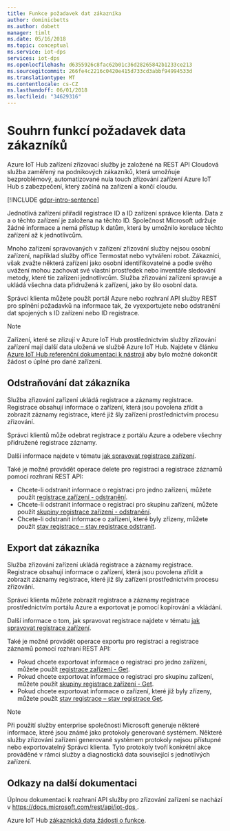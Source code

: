 ```yaml
---
title: Funkce požadavek dat zákazníka
author: dominicbetts
ms.author: dobett
manager: timlt
ms.date: 05/16/2018
ms.topic: conceptual
ms.service: iot-dps
services: iot-dps
ms.openlocfilehash: d6355926c8fac62b01c36d28265842b1233ce213
ms.sourcegitcommit: 266fe4c2216c0420e415d733cd3abbf94994533d
ms.translationtype: MT
ms.contentlocale: cs-CZ
ms.lasthandoff: 06/01/2018
ms.locfileid: "34629316"
---
```

# <a name="summary-of-customer-data-request-features"></a>Souhrn funkcí požadavek data zákazníků

Azure IoT Hub zařízení zřizovací služby je založené na REST API Cloudová služba zaměřený na podnikových zákazníků, která umožňuje bezproblémový, automatizované nula touch zřizování zařízení Azure IoT Hub s zabezpečení, který začíná na zařízení a končí cloudu.

[!INCLUDE [gdpr-intro-sentence](../../includes/gdpr-intro-sentence.md)]

Jednotlivá zařízení přiřadil registrace ID a ID zařízení správce klienta. Data z a o těchto zařízení je založena na těchto ID. Společnost Microsoft udržuje žádné informace a nemá přístup k datům, která by umožnilo korelace těchto zařízení až k jednotlivcům.

Mnoho zařízení spravovaných v zařízení zřizování služby nejsou osobní zařízení, například služby office Termostat nebo vytváření robot. Zákazníci, však zvažte některá zařízení jako osobní identifikovatelné a podle svého uvážení mohou zachovat své vlastní prostředek nebo inventáře sledování metody, které tie zařízení jednotlivcům. Služba zřizování zařízení spravuje a ukládá všechna data přidružená k zařízení, jako by šlo osobní data.

Správci klienta můžete použít portál Azure nebo rozhraní API služby REST pro splnění požadavků na informace tak, že vyexportujete nebo odstranění dat spojených s ID zařízení nebo ID registrace.

> [!NOTE]
> Zařízení, které se zřizují v Azure IoT Hub prostřednictvím služby zřizování zařízení mají další data uložená ve službě Azure IoT Hub. Najdete v článku [Azure IoT Hub referenční dokumentaci k nástroji](../iot-hub/iot-hub-customer-data-requests.md) aby bylo možné dokončit žádost o úplné pro dané zařízení.

## <a name="deleting-customer-data"></a>Odstraňování dat zákazníka

Služba zřizování zařízení ukládá registrace a záznamy registrace. Registrace obsahují informace o zařízení, která jsou povolena zřídit a zobrazit záznamy registrace, které již šly zařízení prostřednictvím procesu zřizování.

Správci klientů může odebrat registrace z portálu Azure a odebere všechny přidružené registrace záznamy.

Další informace najdete v tématu [jak spravovat registrace zařízení](how-to-manage-enrollments.md).

Také je možné provádět operace delete pro registraci a registrace záznamů pomocí rozhraní REST API:

* Chcete-li odstranit informace o registraci pro jedno zařízení, můžete použít [registrace zařízení - odstranění](https://docs.microsoft.com/rest/api/iot-dps/deviceenrollment/delete).
* Chcete-li odstranit informace o registraci pro skupinu zařízení, můžete použít [skupiny registrace zařízení - odstranění](https://docs.microsoft.com/rest/api/iot-dps/deviceenrollmentgroup/delete).
* Chcete-li odstranit informace o zařízení, které byly zřízeny, můžete použít [stav registrace – stav registrace odstranit](https://docs.microsoft.com/rest/api/iot-dps/registrationstate/deleteregistrationstate).

## <a name="exporting-customer-data"></a>Export dat zákazníka

Služba zřizování zařízení ukládá registrace a záznamy registrace. Registrace obsahují informace o zařízení, která jsou povolena zřídit a zobrazit záznamy registrace, které již šly zařízení prostřednictvím procesu zřizování.

Správci klienta můžete zobrazit registrace a záznamy registrace prostřednictvím portálu Azure a exportovat je pomocí kopírování a vkládání.

Další informace o tom, jak spravovat registrace najdete v tématu [jak spravovat registrace zařízení](how-to-manage-enrollments.md).

Také je možné provádět operace exportu pro registraci a registrace záznamů pomocí rozhraní REST API:

* Pokud chcete exportovat informace o registraci pro jedno zařízení, můžete použít [registrace zařízení - Get](https://docs.microsoft.com/rest/api/iot-dps/deviceenrollment/get).
* Pokud chcete exportovat informace o registraci pro skupinu zařízení, můžete použít [skupiny registrace zařízení - Get](https://docs.microsoft.com/rest/api/iot-dps/deviceenrollmentgroup/get).
* Pokud chcete exportovat informace o zařízení, které již byly zřízeny, můžete použít [stav registrace – stav registrace Get](https://docs.microsoft.com/rest/api/iot-dps/registrationstate/getregistrationstate).

> [!NOTE]
> Při použití služby enterprise společnosti Microsoft generuje některé informace, které jsou známé jako protokoly generované systémem. Některé služby zřizování zařízení generované systémem protokoly nejsou přístupné nebo exportovatelný Správci klienta. Tyto protokoly tvoří konkrétní akce prováděné v rámci služby a diagnostická data související s jednotlivých zařízení.

## <a name="links-to-additional-documentation"></a>Odkazy na další dokumentaci

Úplnou dokumentaci k rozhraní API služby pro zřizování zařízení se nachází v [ https://docs.microsoft.com/rest/api/iot-dps ](https://docs.microsoft.com/rest/api/iot-dps).

Azure IoT Hub [zákaznická data žádosti o funkce](../iot-hub/iot-hub-customer-data-requests.md).